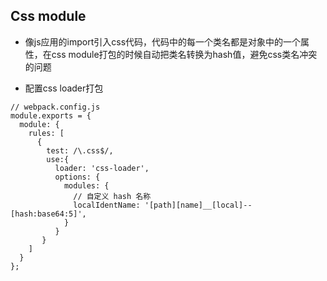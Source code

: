 ## Css module

* 像js应用的import引入css代码，代码中的每一个类名都是对象中的一个属性，在css module打包的时候自动把类名转换为hash值，避免css类名冲突的问题

* 配置css loader打包
```
// webpack.config.js
module.exports = {
  module: {
    rules: [
      {
        test: /\.css$/,
        use:{
          loader: 'css-loader',
          options: {
            modules: {
              // 自定义 hash 名称
              localIdentName: '[path][name]__[local]--[hash:base64:5]',
            }
          }
       }
    ]
  }
};
```